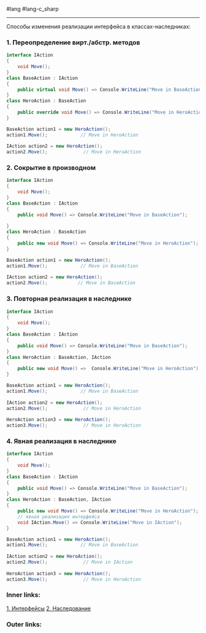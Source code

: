 #lang #lang-c_sharp  

---
Способы изменения реализации интерфейса в классах-наследниках:

### 1. Переопределение вирт./абстр. методов

```csharp
interface IAction
{
    void Move();
}
class BaseAction : IAction
{
    public virtual void Move() => Console.WriteLine("Move in BaseAction");
}
class HeroAction : BaseAction
{
    public override void Move() => Console.WriteLine("Move in HeroAction");
}

BaseAction action1 = new HeroAction();
action1.Move();            // Move in HeroAction
 
IAction action2 = new HeroAction();
action2.Move();             // Move in HeroAction
```

### 2. Сокрытие в производном

```csharp
interface IAction
{
    void Move();
}
class BaseAction : IAction
{
    public void Move() => Console.WriteLine("Move in BaseAction");
 
}
class HeroAction : BaseAction
{
    public new void Move() => Console.WriteLine("Move in HeroAction");
}

BaseAction action1 = new HeroAction();
action1.Move();            // Move in BaseAction
 
IAction action2 = new HeroAction();
action2.Move();           // Move in BaseAction
```

### 3. Повторная реализация в наследнике

```csharp
interface IAction
{
    void Move();
}
class BaseAction : IAction
{
    public void Move() => Console.WriteLine("Move in BaseAction");
}
class HeroAction : BaseAction, IAction
{
    public new void Move() =>  Console.WriteLine("Move in HeroAction");
}

BaseAction action1 = new HeroAction();
action1.Move();            // Move in BaseAction
 
IAction action2 = new HeroAction();
action2.Move();             // Move in HeroAction
 
HeroAction action3 = new HeroAction();
action3.Move();             // Move in HeroAction
```

### 4. Явная реализация в наследнике

```csharp
interface IAction
{
    void Move();
}
class BaseAction : IAction
{
    public void Move() => Console.WriteLine("Move in BaseAction");
}
class HeroAction : BaseAction, IAction
{
    public new void Move() => Console.WriteLine("Move in HeroAction");
    // явная реализация интерфейса
    void IAction.Move() => Console.WriteLine("Move in IAction");
}

BaseAction action1 = new HeroAction();
action1.Move();            // Move in BaseAction
 
IAction action2 = new HeroAction();
action2.Move();             // Move in IAction
 
HeroAction action3 = new HeroAction();
action3.Move();             // Move in HeroAction
```

### Inner links:
[1. Интерфейсы](1.%20Languages/C-sharp/0.%20Введение/3.%20Интерфейсы/1.%20Интерфейсы.md)
[2. Наследование](1.%20Languages/C-sharp/0.%20Введение/2.%20Классы%20и%20структуры/2.%20Наследование.md)

### Outer links:



